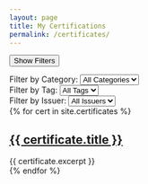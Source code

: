 ```yaml
---
layout: page
title: My Certifications
permalink: /certificates/
---
```


<button id="filter-toggle" class="filter-btn">Show Filters</button>

<div class="certificates-filter hidden">
  <div class="filter-group">
    <label for="category-filter">Filter by Category:</label>
    <select id="category-filter" class="filter-select">
      <option value="all">All Categories</option>
      {% assign categories = site.certificates | map: 'categories' | uniq %}
      {% for category in categories %}
        <option value="{{ category | slugify }}">{{ category }}</option>
      {% endfor %}
    </select>
  </div>

  <div class="filter-group">
    <label for="tag-filter">Filter by Tag:</label>
    <select id="tag-filter" class="filter-select">
      <option value="all">All Tags</option>
      {% assign tags = site.certificates | map: 'tags' | uniq %}
      {% for tag in tags %}
        <option value="{{ tag | slugify }}">{{ tag }}</option>
      {% endfor %}
    </select>
  </div>

  <div class="filter-group">
    <label for="issuer-filter">Filter by Issuer:</label>
    <select id="issuer-filter" class="filter-select">
      <option value="all">All Issuers</option>
      {% assign issuers = site.certificates | map: 'issuer' | uniq %}
      {% for issuer in issuers %}
        <option value="{{ issuer | slugify }}">{{ issuer }}</option>
      {% endfor %}
    </select>
  </div>
</div>

<div class="certificates-grid">
  {% for cert in site.certificates %}
    <div class="certificate-card" 
         data-category="{{ cert.categories | join: ' ' | slugify }}"
         data-tags="{{ cert.tags | join: ' ' | slugify }}"
         data-issuer="{{ cert.issuer | slugify }}">
      <!-- Your existing card content -->
        <article class="certificate">
            <h2><a href="{{ certificate.url }}">{{ certificate.title }}</a></h2>
            {{ certificate.excerpt }}
        </article>
    </div>
  {% endfor %}
</div>
